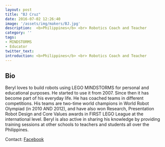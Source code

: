 ```yaml
---
layout: post
title: "BJ Cruz"
date: 2016-07-02 12:26:40
image: '/assets/img/makers/BJ.jpg'
description:  <b>Philippines</b> <br> Robotics Coach and Teacher
category: ''
tags:
- MINDSTORMS
- Educator
twitter_text:
introduction: <b>Philippines</b> <br> Robotics Coach and Teacher
---
```




## Bio

Beryl loves to build robots using LEGO MINDSTORMS for personal and educational purposes. He started to use it from 2007. Since then it has become part of his everyday life. He has coached teams in different competitions. His teams are two-time world champions in World Robot Olympiad (in 2010 AND 2012), and have also won Research, Presentation Robot Design and Core Values awards in FIRST LEGO League at the international level. Beryl is also active in sharing his knowledge by providing training sessions at other schools to teachers and students all over the Philippines.

Contact: [Facebook](https://www.facebook.com/berylprime.pietcruz)

